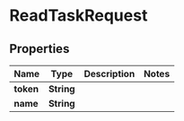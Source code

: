 

# ReadTaskRequest


## Properties

| Name | Type | Description | Notes |
|------------ | ------------- | ------------- | -------------|
|**token** | **String** |  |  |
|**name** | **String** |  |  |



